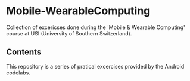 # Mobile-WearableComputing
Collection of excericses done during the 'Mobile & Wearable Computing' course at USI (University of Southern Switzerland).


## Contents
This repository is a series of pratical excercises provided by the Android codelabs.

